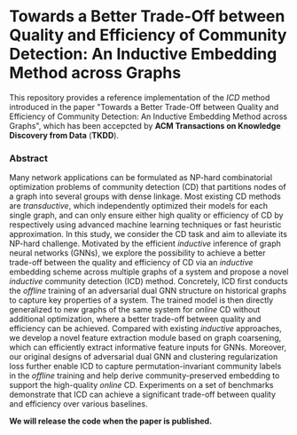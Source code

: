 # Towards a Better Trade-Off between Quality and Efficiency of Community Detection: An Inductive Embedding Method across Graphs

This repository provides a reference implementation of the *ICD* method introduced in the paper "Towards a Better Trade-Off between Quality and Efficiency of Community Detection: An Inductive Embedding Method across Graphs", which has been accepcted by **ACM Transactions on Knowledge Discovery from Data** (**TKDD**).

### Abstract
Many network applications can be formulated as NP-hard combinatorial optimization problems of community detection (CD) that partitions nodes of a graph into several groups with dense linkage. Most existing CD methods are *transductive*, which independently optimized their models for each single graph, and can only ensure either high quality or efficiency of CD by respectively using advanced machine learning techniques or fast heuristic approximation. In this study, we consider the CD task and aim to alleviate its NP-hard challenge. Motivated by the efficient *inductive* inference of graph neural networks (GNNs), we explore the possibility to achieve a better trade-off between the quality and efficiency of CD via an *inductive* embedding scheme across multiple graphs of a system and propose a novel *inductive* community detection (ICD) method. Concretely, ICD first conducts the *offline* training of an adversarial dual GNN structure on historical graphs to capture key properties of a system. The trained model is then directly generalized to new graphs of the same system for *online* CD without additional optimization, where a better trade-off between quality and efficiency can be achieved. Compared with existing *inductive* approaches, we develop a novel feature extraction module based on graph coarsening, which can efficiently extract informative feature inputs for GNNs. Moreover, our original designs of adversarial dual GNN and clustering regularization loss further enable ICD to capture permutation-invariant community labels in the *offline* training and help derive community-preserved embedding to support the high-quality *online* CD. Experiments on a set of benchmarks demonstrate that ICD can achieve a significant trade-off between quality and efficiency over various baselines.

**We will release the code when the paper is published.**